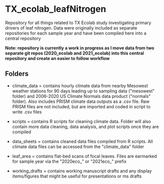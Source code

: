 # TX_ecolab_leafNitrogen
Repository for all things related to TX Ecolab study investigating primary drivers of leaf nitrogen. Data were originally included as separate repositories for each sample year and have been compiled here into a central repository 

**Note: repository is currently a work in progress as I move data from two separate git repos (2020_ecolab and 2021_ecolab) into this central repository and create an easier to follow workflow**

## Folders
- climate_data = contains hourly climate data from nearby Mesowest weather stations for 90 days leading up to sampling data ("mesowest" folder) and 2006-2020 US Climate Normals data product ("normals" folder). Also includes PRISM climate data outputs as a .csv file. Raw PRISM files are not included, but are imported and coded in script to write .csv files

- scripts = contains R scripts for cleaning climate data. Folder will also contain more data cleaning, data analysis, and plot scripts once they are compiled

- data_sheets = contains cleaned data files compiled from R scripts. All climate data files can be accessed from the "climate_data" folder

- leaf_area = contains flat-bed scans of focal leaves. Files are earmarked for sample year via the "2020eco_" or "2021eco_" prefix

- working_drafts = contains working manuscript drafts and any display items/figures that might be useful for presentations or ms drafts
